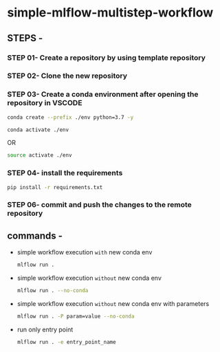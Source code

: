 # simple-mlflow-multistep-workflow
## STEPS -

### STEP 01- Create a repository by using template repository

### STEP 02- Clone the new repository

### STEP 03- Create a conda environment after opening the repository in VSCODE

```bash
conda create --prefix ./env python=3.7 -y
```

```bash
conda activate ./env
```
OR
```bash
source activate ./env
```

### STEP 04- install the requirements
```bash
pip install -r requirements.txt
```

### STEP 06- commit and push the changes to the remote repository



## commands -

* simple workflow execution `with` new conda env
    ```bash
    mlflow run .
    ```

* simple workflow execution `without` new conda env
    ```bash
    mlflow run . --no-conda
    ```

* simple workflow execution `without` new conda env with parameters
    ```bash
    mlflow run . -P param=value --no-conda
    ```

* run only entry point 
    ```bash
    mlflow run . -e entry_point_name
    ```